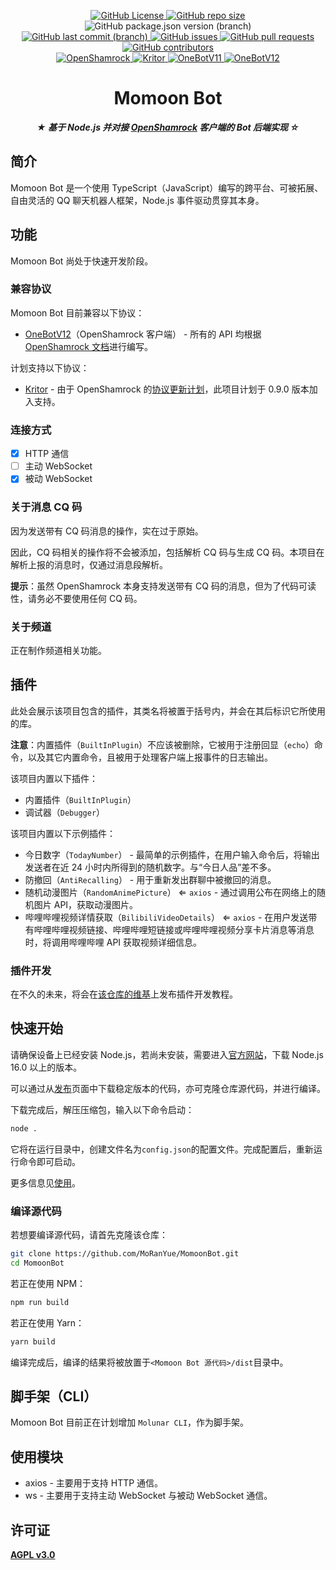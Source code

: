 <p align="center">
  <a href="https://github.com/MoRanYue/MomoonBot">
    <!-- <img src="" height="" alt="Momoon Bot"> -->
  </a>
</p>

<p align="center">
  <a href="https://github.com/MoRanYue/MomoonBot/blob/main/LICENSE">
    <img alt="GitHub License" src="https://img.shields.io/github/license/MoRanYue/MomoonBot?style=flat-square&link=https%3A%2F%2Fgithub.com%2FMoRanYue%2FMomoonBot%2Fblob%2Fmain%2FLICENSE">
  </a>
  <a href="https://github.com/MoRanYue/MomoonBot">
    <img alt="GitHub repo size" src="https://img.shields.io/github/repo-size/MoRanYue/MomoonBot?style=flat-square">
  </a>
  <img alt="GitHub package.json version (branch)" src="https://img.shields.io/github/package-json/v/MoRanYue/MomoonBot/main?style=flat-square">

  <br>

  <a href="https://github.com/MoRanYue/MomoonBot/commits/main">
    <img alt="GitHub last commit (branch)" src="https://img.shields.io/github/last-commit/MoRanYue/MomoonBot/main?style=flat-square&link=https%3A%2F%2Fgithub.com%2FMoRanYue%2FMomoonBot%2Fcommits%2Fmain">
  </a>
  <a href="https://github.com/MoRanYue/MomoonBot/issues">
    <img alt="GitHub issues" src="https://img.shields.io/github/issues/MoRanYue/MomoonBot?style=flat-square&link=https%3A%2F%2Fgithub.com%2FMoRanYue%2FMomoonBot%2Fissues">
  </a>
  <a href="https://github.com/MoRanYue/MomoonBot/pulls">
    <img alt="GitHub pull requests" src="https://img.shields.io/github/issues-pr/MoRanYue/MomoonBot?style=flat-square&link=https%3A%2F%2Fgithub.com%2FMoRanYue%2FMomoonBot%2Fpulls">
  </a>
  <a href="https://github.com/MoRanYue/MomoonBot/graphs/contributors">
    <img alt="GitHub contributors" src="https://img.shields.io/github/contributors/MoRanYue/MomoonBot?style=flat-square&link=https%3A%2F%2Fgithub.com%2FMoRanYue%2FMomoonBot%2Fgraphs%2Fcontributors">
  </a>

  <br>

  <a href="https://github.com/whitechi73/OpenShamrock">
    <img alt="OpenShamrock" src="https://img.shields.io/badge/OpenShamrock-red?style=plastic&logo=https%3A%2F%2Fwhitechi73.github.io%2FOpenShamrock%2Fshamrock.jpg&labelColoe=silver">
  </a>
  <a href="https://github.com/whitechi73/kritor">
    <img alt="Kritor" src="https://img.shields.io/badge/Kritor-red?style=plastic&labelColoe=gold">
  </a>
  <a href="https://onebot.dev">
    <img alt="OneBotV11" src="https://img.shields.io/badge/OneBot-v11-white?style=plastic&logo=data%3Aimage%2Fpng%3Bbase64%2CiVBORw0KGgoAAAANSUhEUgAAAEAAAABABAMAAABYR2ztAAAAIVBMVEUAAAAAAAADAwMHBwceHh4UFBQNDQ0ZGRkoKCgvLy8iIiLWSdWYAAAAAXRSTlMAQObYZgAAAQVJREFUSMftlM0RgjAQhV%2B0ATYK6i1Xb%2BiMd0qgBEqgBEuwBOxU2QDKsjvojQPvkJ%2FZL5sXkgWrFirK4MibYUdE3OR2nEpuKz1%2Fq8CdNxNQgthZCXYVLjyoDQftaKuniHHWRnPh2GCUetR2%2F9HsMAXyUT4%2F3UHwtQT2AggSCGKeSAsFnxBIOuAggdh3AKTL7pDuCyABcMb0aQP7aM4AnAbc%2FwHwA5D2wDHTTe56gIIOUA%2F4YYV2e1sg713PXdZJAuncdZMAGkAukU9OAn40O849%2B0ornPwT93rphWF0mgAbauUrEOthlX8Zu7P5A6kZyKCJy75hhw1Mgr9RAUvX7A3csGqZegEdniCx30c3agAAAABJRU5ErkJggg%3D%3D&labelColor=deepblue">
  </a>
  <a href="https://onebot.dev">
    <img alt="OneBotV12" src="https://img.shields.io/badge/OneBot-v12-white?style=plastic&logo=data%3Aimage%2Fpng%3Bbase64%2CiVBORw0KGgoAAAANSUhEUgAAAEAAAABABAMAAABYR2ztAAAAIVBMVEUAAAAAAAADAwMHBwceHh4UFBQNDQ0ZGRkoKCgvLy8iIiLWSdWYAAAAAXRSTlMAQObYZgAAAQVJREFUSMftlM0RgjAQhV%2B0ATYK6i1Xb%2BiMd0qgBEqgBEuwBOxU2QDKsjvojQPvkJ%2FZL5sXkgWrFirK4MibYUdE3OR2nEpuKz1%2Fq8CdNxNQgthZCXYVLjyoDQftaKuniHHWRnPh2GCUetR2%2F9HsMAXyUT4%2F3UHwtQT2AggSCGKeSAsFnxBIOuAggdh3AKTL7pDuCyABcMb0aQP7aM4AnAbc%2FwHwA5D2wDHTTe56gIIOUA%2F4YYV2e1sg713PXdZJAuncdZMAGkAukU9OAn40O849%2B0ornPwT93rphWF0mgAbauUrEOthlX8Zu7P5A6kZyKCJy75hhw1Mgr9RAUvX7A3csGqZegEdniCx30c3agAAAABJRU5ErkJggg%3D%3D&labelColor=blue">
  </a>

</p>

<div align="center">

# Momoon Bot

**_★ 基于 Node.js 并对接 [OpenShamrock](https://github.com/whitechi73/OpenShamrock) 客户端的 Bot 后端实现 ☆_**

</div>

## 简介

Momoon Bot 是一个使用 TypeScript（JavaScript）编写的跨平台、可被拓展、自由灵活的 QQ 聊天机器人框架，Node.js 事件驱动贯穿其本身。

## 功能

Momoon Bot 尚处于快速开发阶段。

### 兼容协议

Momoon Bot 目前兼容以下协议：

- [OneBotV12](https://onebot.dev)（OpenShamrock 客户端） - 所有的 API 均根据 [OpenShamrock 文档](https://whitechi73.github.io/OpenShamrock)进行编写。

计划支持以下协议：

- [Kritor](https://github.com/KarinJS/kritor) - 由于 OpenShamrock 的[协议更新计划](https://github.com/whitechi73/OpenShamrock/discussions/272)，此项目计划于 0.9.0 版本加入支持。

### 连接方式

- [x] HTTP 通信
- [ ] 主动 WebSocket
- [x] 被动 WebSocket

### 关于消息 CQ 码

因为发送带有 CQ 码消息的操作，实在过于原始。

因此，CQ 码相关的操作将不会被添加，包括解析 CQ 码与生成 CQ 码。本项目在解析上报的消息时，仅通过消息段解析。

**提示**：虽然 OpenShamrock 本身支持发送带有 CQ 码的消息，但为了代码可读性，请务必不要使用任何 CQ 码。

### 关于频道

正在制作频道相关功能。

## 插件

此处会展示该项目包含的插件，其类名将被置于括号内，并会在其后标识它所使用的库。

**注意**：内置插件（`BuiltInPlugin`）不应该被删除，它被用于注册回显（`echo`）命令，以及其它内置命令，且被用于处理客户端上报事件的日志输出。

该项目内置以下插件：

- 内置插件（`BuiltInPlugin`）
- 调试器（`Debugger`）

该项目内置以下示例插件：

- 今日数字（`TodayNumber`） - 最简单的示例插件，在用户输入命令后，将输出发送者在近 24 小时内所得到的随机数字。与“今日人品”差不多。
- 防撤回（`AntiRecalling`） - 用于重新发出群聊中被撤回的消息。
- 随机动漫图片（`RandomAnimePicture`） ⇐ `axios` - 通过调用公布在网络上的随机图片 API，获取动漫图片。
- 哔哩哔哩视频详情获取（`BilibiliVideoDetails`） ⇐ `axios` - 在用户发送带有哔哩哔哩视频链接、哔哩哔哩短链接或哔哩哔哩视频分享卡片消息等消息时，将调用哔哩哔哩 API 获取视频详细信息。

### 插件开发

在不久的未来，将会在[该仓库的维基](https://github.com/MoRanYue/MomoonBot/wiki/%E6%8F%92%E4%BB%B6%E5%BC%80%E5%8F%91)上发布插件开发教程。

## 快速开始

请确保设备上已经安装 Node.js，若尚未安装，需要进入[官方网站](https://nodejs.org/en/download)，下载 Node.js 16.0 以上的版本。

可以通过从[发布](https://github.com/MoRanYue/MomoonBot/releases)页面中下载稳定版本的代码，亦可克隆仓库源代码，并进行编译。

下载完成后，解压压缩包，输入以下命令启动：

```sh
node .
```

它将在运行目录中，创建文件名为`config.json`的配置文件。完成配置后，重新运行命令即可启动。

更多信息见[使用](https://github.com/MoRanYue/MomoonBot/wiki/%E4%BD%BF%E7%94%A8)。

### 编译源代码

若想要编译源代码，请首先克隆该仓库：

```sh
git clone https://github.com/MoRanYue/MomoonBot.git
cd MomoonBot
```

若正在使用 NPM：

```sh
npm run build
```

若正在使用 Yarn：

```sh
yarn build
```

编译完成后，编译的结果将被放置于`<Momoon Bot 源代码>/dist`目录中。

## 脚手架（CLI）

Momoon Bot 目前正在计划增加 `Molunar CLI`，作为脚手架。

## 使用模块

- axios - 主要用于支持 HTTP 通信。
- ws - 主要用于支持主动 WebSocket 与被动 WebSocket 通信。

## 许可证

[**AGPL v3.0**](LICENSE.md)